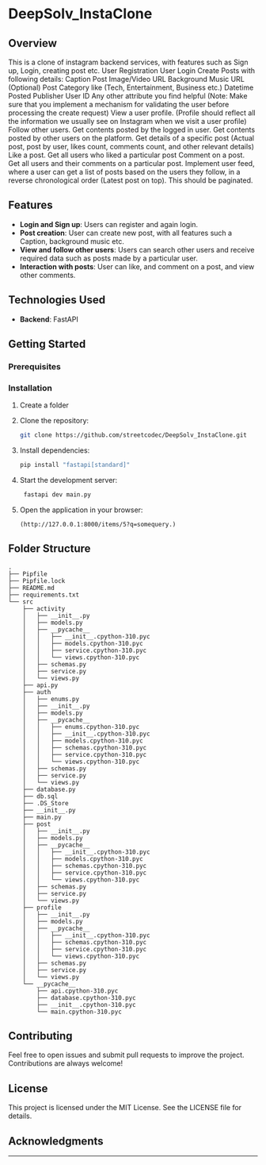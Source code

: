 # DeepSolv_InstaClone

## Overview
This is a clone of instagram backend services, with features such as Sign up, Login, creating post etc.
User Registration
User Login
Create Posts with following details:
Caption
Post Image/Video URL
Background Music URL (Optional)
Post Category like (Tech, Entertainment, Business etc.)
Datetime Posted
Publisher User ID
Any other attribute you find helpful
(Note: Make sure that you implement a mechanism for validating the user before processing the create request)
View a user profile. (Profile should reflect all the information we usually see on Instagram when we visit a user profile)
Follow other users.
Get contents posted by the logged in user.
Get contents posted by other users on the platform.
Get details of a specific post (Actual post, post by user, likes count, comments count, and other relevant details)
Like a post.
Get all users who liked a particular post
Comment on a post.
Get all users and their comments on a particular post.
Implement user feed, where a user can get a list of posts based on the users they follow, in a reverse chronological order (Latest post on top). This should be paginated.

## Features
- **Login and Sign up**: Users can register and again login.
- **Post creation**: User can create new post, with all features such a Caption, background music etc. 
- **View and follow other users**: Users can search other users and receive required data such as posts made by a particular user.
- **Interaction with posts**: User can like, and comment on a post, and view other comments.

## Technologies Used
- **Backend**: FastAPI

## Getting Started

### Prerequisites

### Installation
1. Create a folder

2. Clone the repository:
   ```bash
   git clone https://github.com/streetcodec/DeepSolv_InstaClone.git
   ```

3. Install dependencies:
   ```bash
   pip install "fastapi[standard]"
   
   ```

4. Start the development server:
   ```bash
    fastapi dev main.py
   ```

4. Open the application in your browser:
   ```
   (http://127.0.0.1:8000/items/5?q=somequery.)
   ```

## Folder Structure
```
.
├── Pipfile
├── Pipfile.lock
├── README.md
├── requirements.txt
└── src
    ├── activity
    │   ├── __init__.py
    │   ├── models.py
    │   ├── __pycache__
    │   │   ├── __init__.cpython-310.pyc
    │   │   ├── models.cpython-310.pyc
    │   │   ├── service.cpython-310.pyc
    │   │   └── views.cpython-310.pyc
    │   ├── schemas.py
    │   ├── service.py
    │   └── views.py
    ├── api.py
    ├── auth
    │   ├── enums.py
    │   ├── __init__.py
    │   ├── models.py
    │   ├── __pycache__
    │   │   ├── enums.cpython-310.pyc
    │   │   ├── __init__.cpython-310.pyc
    │   │   ├── models.cpython-310.pyc
    │   │   ├── schemas.cpython-310.pyc
    │   │   ├── service.cpython-310.pyc
    │   │   └── views.cpython-310.pyc
    │   ├── schemas.py
    │   ├── service.py
    │   └── views.py
    ├── database.py
    ├── db.sql
    ├── .DS_Store
    ├── __init__.py
    ├── main.py
    ├── post
    │   ├── __init__.py
    │   ├── models.py
    │   ├── __pycache__
    │   │   ├── __init__.cpython-310.pyc
    │   │   ├── models.cpython-310.pyc
    │   │   ├── schemas.cpython-310.pyc
    │   │   ├── service.cpython-310.pyc
    │   │   └── views.cpython-310.pyc
    │   ├── schemas.py
    │   ├── service.py
    │   └── views.py
    ├── profile
    │   ├── __init__.py
    │   ├── models.py
    │   ├── __pycache__
    │   │   ├── __init__.cpython-310.pyc
    │   │   ├── schemas.cpython-310.pyc
    │   │   ├── service.cpython-310.pyc
    │   │   └── views.cpython-310.pyc
    │   ├── schemas.py
    │   ├── service.py
    │   └── views.py
    └── __pycache__
        ├── api.cpython-310.pyc
        ├── database.cpython-310.pyc
        ├── __init__.cpython-310.pyc
        └── main.cpython-310.pyc
```


## Contributing
Feel free to open issues and submit pull requests to improve the project. Contributions are always welcome!

## License
This project is licensed under the MIT License. See the LICENSE file for details.

## Acknowledgments

---
